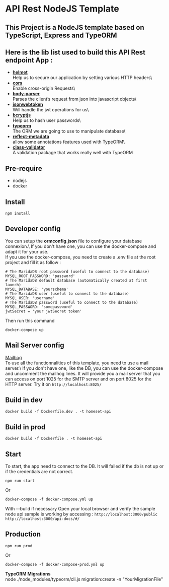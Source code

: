 API Rest NodeJS Template
=============================
This Project is a NodeJS template based on TypeScript, Express and TypeORM
-----------------------------

Here is the lib list used to build this API Rest endpoint App :
-----------------------------

* **[helmet](https://github.com/helmetjs/helmet)**\
Help us to secure our application by setting various HTTP headers\
* **[cors](https://github.com/expressjs/cors)**\
Enable cross-origin Requests\
* **[body-parser](github.com/expressjs/body-parser)**\
Parses the client’s request from json into javascript objects\
* **[jsonwebtoken](https://github.com/auth0/node-jsonwebtoken)**\
Will handle the jwt operations for us\
* **[bcryptjs](https://github.com/dcodeIO/bcrypt.js)**\
Help us to hash user passwords\
* **[typeorm](https://github.com/typeorm/typeorm)**\
The ORM we are going to use to manipulate database\
* **[reflect-metadata](https://github.com/rbuckton/reflect-metadata)**\
allow some annotations features used with TypeORM\
* **[class-validator](https://github.com/typestack/class-validator)**\
A validation package that works really well with TypeORM

Pre-require
-----------
* nodejs
* docker

Install
-------
```
npm install
```

Developer config
------
You can setup the **ormconfig.json** file to configure your database connexion.\ If you don't have one, you can use the docker-compose and adapt it for your use.\
If you use the docker-compose, you need to create a .env file at the root project and fill it as follow :
```
# The MaridaDB root password (useful to connect to the database)
MYSQL_ROOT_PASSWORD: 'password'
# The MaridaDB default database (automatically created at first launch)
MYSQL_DATABASE: 'yourschema'
# The MaridaDB user (useful to connect to the database)
MYSQL_USER: 'username'
# The MaridaDB password (useful to connect to the database)
MYSQL_PASSWORD: 'somepassword'
jwtSecret = 'your jwtSecret token'
```
Then run this command
```
docker-compose up
```

Mail Server config
-----------------
[Mailhog](https://github.com/mailhog/MailHog)\
To use all the functionnalities of this template, you need to use a mail server.\ If you don't have one, like the DB, you can use the docker-compose and uncomment the mailhog lines. It will provide you a mail server that you can access on port 1025 for the SMTP server and on port 8025 for the HTTP server.
Try it on `http://localhost:8025/`

Build in dev
-----
```
docker build -f Dockerfile.dev . -t homeset-api
```

Build in prod
-----
```
docker build -f Dockerfile . -t homeset-api
```

Start
-----
To start, the app need to connect to the DB. It will failed if the db is not up or if the credentials are not correct.
```
npm run start
```
Or
```
docker-compose -f docker-compose.yml up
```
With --build if necessary
Open your local browser and verify the sample node api sample is working by accessing :
`http://localhost:3000/public`
`http://localhost:3000/api-docs/#/`

Production
----------
```
npm run prod
```
Or
```
docker-compose -f docker-compose-prod.yml up 
```


**TypeORM Migrations**\
node ./node_modules/typeorm/cli.js migration:create -n "YourMigrationFile"